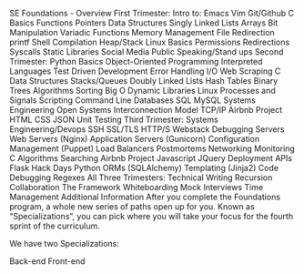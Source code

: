 SE Foundations - Overview
First Trimester:
Intro to:
Emacs
Vim
Git/Github
C
Basics
Functions
Pointers
Data Structures
Singly Linked Lists
Arrays
Bit Manipulation
Variadic Functions
Memory Management
File Redirection
printf
Shell
Compilation
Heap/Stack
Linux
Basics
Permissions
Redirections
Syscalls
Static Libraries
Social Media
Public Speaking/Stand ups
Second Trimester:
Python
Basics
Object-Oriented Programming
Interpreted Languages
Test Driven Development
Error Handling
I/O
Web Scraping
C
Data Structures
Stacks/Queues
Doubly Linked Lists
Hash Tables
Binary Trees
Algorithms
Sorting
Big O
Dynamic Libraries
Linux
Processes and Signals
Scripting
Command Line
Databases
SQL
MySQL
Systems Engineering
Open Systems Interconnection Model
TCP/IP
Airbnb Project
HTML
CSS
JSON
Unit Testing
Third Trimester:
Systems Engineering/Devops
SSH
SSL/TLS
HTTP/S
Webstack Debugging
Servers
Web Servers (Nginx)
Application Servers (Gunicorn)
Configuration Management (Puppet)
Load Balancers
Postmortems
Networking
Monitoring
C
Algorithms
Searching
Airbnb Project
Javascript
JQuery
Deployment
APIs
Flask
Hack Days
Python
ORMs (SQLAlchemy)
Templating (Jinja2)
Code Debugging
Regexes
All Three Trimesters:
Technical Writing
Recursion
Collaboration
The Framework
Whiteboarding
Mock Interviews
Time Management
Additional Information
After you complete the Foundations program, a whole new series of paths open up for you. Known as “Specializations”, you can pick where you will take your focus for the fourth sprint of the curriculum.

We have two Specializations:

Back-end
Front-end
